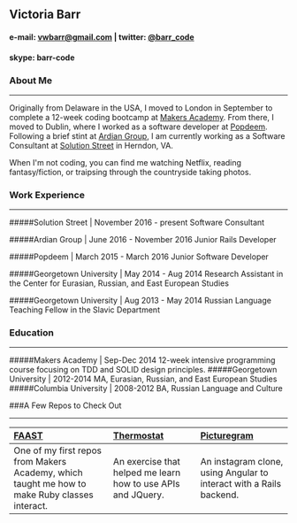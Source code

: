 ## Victoria Barr

#### e-mail: vwbarr@gmail.com | twitter: [@barr_code](https://twitter.com/barr_code)
#### skype: barr-code

### About Me
___________________
Originally from Delaware in the USA, I moved to London in September to complete a 12-week coding bootcamp at [Makers Academy](http://www.makersacademy.com). From there, I moved to Dublin, where I worked as a software developer at [Popdeem](http://www.popdeem.com). Following a brief stint at [Ardian Group](http://www.ardiangroup.com), I am currently working as a Software Consultant at [Solution Street](http://www.solutionstreet.com) in Herndon, VA.

When I'm not coding, you can find me watching Netflix, reading fantasy/fiction, or traipsing through the countryside taking photos.

### Work Experience
___________________
#####Solution Street | November 2016 - present
Software Consultant

#####Ardian Group | June 2016 - November 2016
Junior Rails Developer

#####Popdeem | March 2015 - March 2016
Junior Software Developer

#####Georgetown University | May 2014 - Aug 2014
Research Assistant in the Center for Eurasian, Russian, and East European Studies

#####Georgetown University | Aug 2013 - May 2014
Russian Language Teaching Fellow in the Slavic Department

### Education
___________________
#####Makers Academy | Sep-Dec 2014
12-week intensive programming course focusing on TDD and SOLID design principles.
#####Georgetown University | 2012-2014
MA, Eurasian, Russian, and East European Studies
#####Columbia University | 2008-2012
BA, Russian Language and Culture

###A Few Repos to Check Out
____________________
| [FAAST](https://github.com/barr-code/FAAST) | [Thermostat](https://github.com/barr-code/Thermostat) | [Picturegram](https://github.com/barr-code/picturegram) |
|:--------------- |:-------- |:--------- |
| One of my first repos from Makers Academy, which taught me how to make Ruby classes interact. | An exercise that helped me learn how to use APIs and JQuery. | An instagram clone, using Angular to interact with a Rails backend. |
